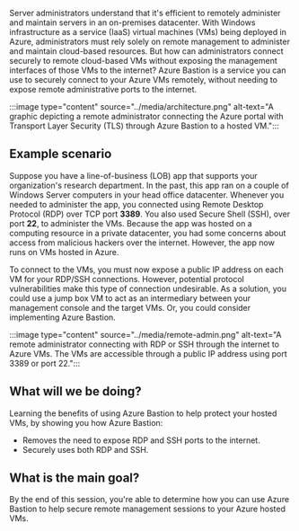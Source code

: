 Server administrators understand that it's efficient to remotely administer and maintain servers in an on-premises datacenter. With Windows infrastructure as a service (IaaS) virtual machines (VMs) being deployed in Azure, administrators must rely solely on remote management to administer and maintain cloud-based resources. But how can administrators connect securely to remote cloud-based VMs without exposing the management interfaces of those VMs to the internet? Azure Bastion is a service you can use to securely connect to your Azure VMs remotely, without needing to expose remote administrative ports to the internet.

:::image type="content" source="../media/architecture.png" alt-text="A graphic depicting a remote administrator connecting the Azure portal with Transport Layer Security (TLS) through Azure Bastion to a hosted VM.":::

## Example scenario

Suppose you have a line-of-business (LOB) app that supports your organization's research department. In the past, this app ran on a couple of Windows Server computers in your head office datacenter. Whenever you needed to administer the app, you connected using Remote Desktop Protocol (RDP) over TCP port **3389**. You also used Secure Shell (SSH), over port **22**, to administer the VMs. Because the app was hosted on a computing resource in a private datacenter, you had some concerns about access from malicious hackers over the internet. However, the app now runs on VMs hosted in Azure.

To connect to the VMs, you must now expose a public IP address on each VM for your RDP/SSH connections. However, potential protocol vulnerabilities make this type of connection undesirable. As a solution, you could use a jump box VM to act as an intermediary between your management console and the target VMs. Or, you could consider implementing Azure Bastion.

:::image type="content" source="../media/remote-admin.png" alt-text="A remote administrator connecting with RDP or SSH through the internet to Azure VMs. The VMs are accessible through a public IP address using port 3389 or port 22.":::

## What will we be doing?

Learning the benefits of using Azure Bastion to help protect your hosted VMs, by showing you how Azure Bastion:

- Removes the need to expose RDP and SSH ports to the internet.
- Securely uses both RDP and SSH.

## What is the main goal?

By the end of this session, you're able to determine how you can use Azure Bastion to help secure remote management sessions to your Azure hosted VMs.
